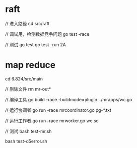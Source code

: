 # raft
// 进入路径
cd src/raft


// 调试用，检测数据竞争问题
go test -race

// 测试
go test
go test -run 2A

# map reduce
cd 6.824/src/main

// 删除文件
rm mr-out*

// 编译工具
go build -race -buildmode=plugin ../mrapps/wc.go

// 运行协调者
go run -race mrcoordinator.go pg-*.txt


// 运行工作者
go run -race mrworker.go wc.so


// 测试
bash test-mr.sh


bash test-d5error.sh
